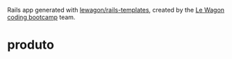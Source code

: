 Rails app generated with [lewagon/rails-templates](https://github.com/lewagon/rails-templates), created by the [Le Wagon coding bootcamp](https://www.lewagon.com) team.
# produto
